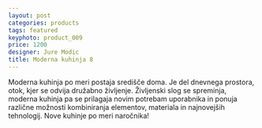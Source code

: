 ```yaml
---
layout: post
categories: products
tags: featured
keyphoto: product_009
price: 1200
designer: Jure Modic
title: Moderna kuhinja 8
---
```


Moderna kuhinja po meri postaja središče doma. Je del dnevnega prostora, otok, kjer se odvija družabno življenje. Življenski slog se spreminja, moderna kuhinja pa se prilagaja novim potrebam uporabnika in ponuja različne možnosti kombiniranja elementov, materiala in najnovejših tehnologij. Nove kuhinje po meri naročnika!
